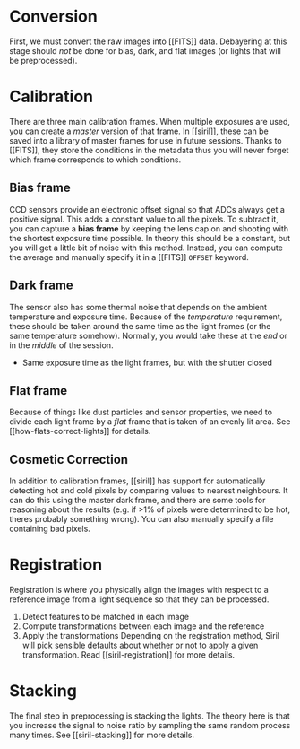 # Conversion
First, we must convert the raw images into [[FITS]] data. Debayering at this stage should *not* be done for bias, dark, and flat images (or lights that will be preprocessed).

# Calibration
There are three main calibration frames. When multiple exposures are used, you can create a *master* version of that frame. In [[siril]], these can be saved into a library of master frames for use in future sessions. Thanks to [[FITS]], they store the conditions in the metadata thus you will never forget which frame corresponds to which conditions.
## Bias frame
CCD sensors provide an electronic offset signal so that ADCs always get a positive signal. This adds a constant value to all the pixels. To subtract it, you can capture a **bias frame** by keeping the lens cap on and shooting with the shortest exposure time possible. In theory this should be a constant, but you will get a little bit of noise with this method. Instead, you can compute the average and manually specify it in a [[FITS]] `OFFSET` keyword.

## Dark frame
The sensor also has some thermal noise that depends on the ambient temperature and exposure time. Because of the *temperature* requirement, these should be taken around the same time as the light frames (or the same temperature somehow). Normally, you would take these at the *end* or in the *middle* of the session.

- Same exposure time as the light frames, but with the shutter closed

## Flat frame
Because of things like dust particles and sensor properties, we need to divide each light frame by a *flat* frame that is taken of an evenly lit area. See [[how-flats-correct-lights]] for details.

## Cosmetic Correction
In addition to calibration frames, [[siril]] has support for automatically detecting hot and cold pixels by comparing values to nearest neighbours. It can do this using the master dark frame, and there are some tools for reasoning about the results (e.g. if >1% of pixels were determined to be hot, theres probably something wrong). You can also manually specify a file containing bad pixels.

# Registration
Registration is where you physically align the images with respect to a reference image from a light sequence so that they can be processed.
1. Detect features to be matched in each image
2. Compute transformations between each image and the reference
3. Apply the transformations
Depending on the registration method, Siril will pick sensible defaults about whether or not to apply a given transformation. Read [[siril-registration]] for more details.

# Stacking
The final step in preprocessing is stacking the lights. The theory here is that you increase the signal to noise ratio by sampling the same random process many times. See [[siril-stacking]] for more details.